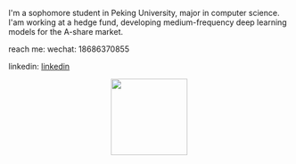 I'm a sophomore student in Peking University, major in computer science. I'am working at a hedge fund, developing 
medium-frequency deep learning models for the A-share market.

reach me:
wechat: 18686370855

linkedin: [linkedin](https://www.linkedin.com/in/jingbo-cheng-a661a3252/)

<div align="center"> <img height="137px" src="https://github-readme-stats.vercel.app/api?username=sun0225SUN&hide_title=true&hide_border=true&show_icons=trueline_height=21&text_color=000&icon_color=000&bg_color=0,ea6161,ffc64d,fffc4d,52fa5a&theme=graywhite" /> </div>

<!---
chengwym/chengwym is a ✨ special ✨ repository because its `README.md` (this file) appears on your GitHub profile.
You can click the Preview link to take a look at your changes.
--->
